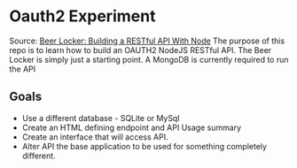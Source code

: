 # Oauth2 Experiment
Source: [Beer Locker: Building a RESTful API With Node](http://scottksmith.com/blog/2014/05/02/building-restful-apis-with-node/)
The purpose of this repo is to learn how to build an OAUTH2 NodeJS RESTful API. The Beer Locker is simply just a starting point. A MongoDB is currently required to run the API

## Goals
* Use a different database - SQLite or MySql
* Create an HTML defining endpoint and API Usage summary
* Create an interface that will access API.
* Alter API the base application to be used for something completely different.
